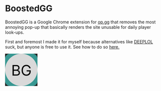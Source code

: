 # BoostedGG 

BoostedGG is a Google Chrome extension for [op.gg](https://op.gg) that removes the most annoying pop-up that basically renders the site unusable for daily player look-ups.

First and foremost I made it for myself because alternatives like [DEEPLOL](https://deeplol.gg) suck, but anyone is free to use it. See how to do so [here.](https://developer.chrome.com/docs/extensions/mv3/getstarted/development-basics/#load-unpacked)

![BoostedGG](boostedgg.png)
